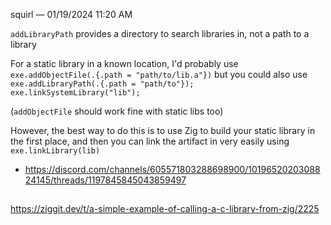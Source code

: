 squirl — 01/19/2024 11:20 AM

`addLibraryPath` provides a directory to search libraries in, not a path to a library

For a static library in a known location, I'd probably use `exe.addObjectFile(.{.path = "path/to/lib.a"})` but you could also use `exe.addLibraryPath(.{.path = "path/to"}); exe.linkSystemLibrary("lib");`

(`addObjectFile` should work fine with static libs too)

However, the best way to do this is to use Zig to build your static library in the first place, and then you can link the artifact in very easily using `exe.linkLibrary(lib)`

- https://discord.com/channels/605571803288698900/1019652020308824145/threads/1197845845043859497

##

https://ziggit.dev/t/a-simple-example-of-calling-a-c-library-from-zig/2225
